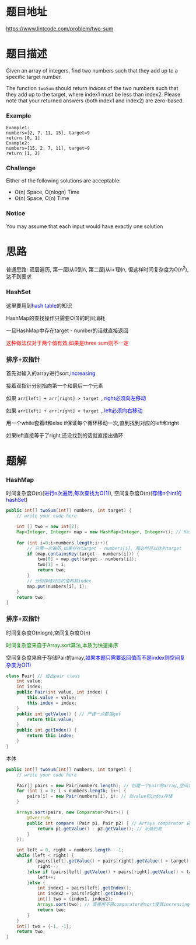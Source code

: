 # 题目地址

https://www.lintcode.com/problem/two-sum



# 题目描述

Given an array of integers, find two numbers such that they add up to a specific target number.

The function `twoSum` should return *indices* of the two numbers such that they add up to the target, where index1 must be less than index2. Please note that your returned answers (both index1 and index2) are zero-based.

### Example

```
Example1:
numbers=[2, 7, 11, 15], target=9
return [0, 1]
Example2:
numbers=[15, 2, 7, 11], target=9
return [1, 2]
```

### Challenge

Either of the following solutions are acceptable:

- O(n) Space, O(nlogn) Time
- O(n) Space, O(n) Time

### Notice

You may assume that each input would have exactly one solution



# 思路

普通思路: 双层遍历, 第一层i从0到n, 第二层j从i+1到n, 但这样时间复杂度为O(n<sup>2</sup>),达不到要求

### HashSet

这里要用到<font color = blue>hash table</font>的知识

HashMap的查找操作只需要O(1)的时间消耗

一旦HashMap中存在target - number的话就直接返回

<font color = red>这种做法仅对于两个值有效,如果是three sum则不一定</font>



### 排序+双指针

首先对输入的array进行sort,<font color = blue>increasing</font>

接着双指针分别指向第一个和最后一个元素

如果 `arr[left] + arr[right] > target `, <font color = blue>right必须向左移动</font>

如果 `arr[left] + arr[right] < target `, <font color = blue>left必须向右移动</font> 

用一个while套着if和else if保证每个循环移动一次,直到找到对应的left和right

如果left直接等于了right,还没找到的话就直接出循环



# 题解

### HashMap

时间复杂度O(n)(<font color = blue>进行n次遍历,每次查找为O(1)</font>), 空间复杂度O(n)(<font color = blue>存储n个int的hashSet</font>)

```java
public int[] twoSum(int[] numbers, int target) {
    // write your code here

    int [] two = new int[2];
    Map<Integer, Integer> map = new HashMap<Integer, Integer>(); // HashSet不方便查找index,需要用map
	
    for (int i=0;i<numbers.length;i++){
		// 只需一次遍历,如果存在target - numbers[i], 那必然可以达到target
        if (map.containsKey(target - numbers[i])) {
            two[0] = map.get(target - numbers[i]);
            two[1] = i;
            return two;
        }
		// 分别存储对应的值和其index
        map.put(numbers[i], i);
    }
    return two;
}
```



### 排序+双指针

时间复杂度O(nlogn),空间复杂度O(n)

<font color = green>时间复杂度来自于Array.sort算法,本质为快速排序</font>

空间复杂度来自于存储Pair的array,<font color = blue>如果本题只需要返回值而不是index则空间复杂度为O(1)</font>

```java
class Pair{ // 给出pair class
    int value;
    int index;
    public Pair(int value, int index) {
        this.value = value;
        this.index = index;
    }
    public int getValue() { // 严谨一点都用get
        return this.value;
    }
    public int getIndex() {
        return this.index;
    }
}
```

本体

```java
public int[] twoSum(int[] numbers, int target) {
    // write your code here

    Pair[] pairs = new Pair[numbers.length]; // 创建一个pair的array,空间复杂度O(n)
    for (int i = 0; i < numbers.length; i++) {
        pairs[i] = new Pair(numbers[i], i); // 以value和index存储
    }

    Arrays.sort(pairs, new Comparator<Pair>() {
        @Override
        public int compare (Pair p1, Pair p2) { // Arrays comparator 进行sort
            return p1.getValue() - p2.getValue(); // 从低到高
        }
    });

    int left = 0, right = numbers.length - 1;
    while (left < right) { 
        if (pairs[left].getValue() + pairs[right].getValue() > target) { // 由于是if所以不用再加上left<right
            right--;
        }else if (pairs[left].getValue() + pairs[right].getValue() < target) { // 用else if 
            left++;
        }else {
            int index1 = pairs[left].getIndex(); 
            int index2 = pairs[right].getIndex();
            int[] two = {index1, index2};
            Arrays.sort(two); // 直接用不带comparator的sort使其increasing排序
            return two;
        }
    }
    int[] two = {-1, -1};
    return two;
}
```

